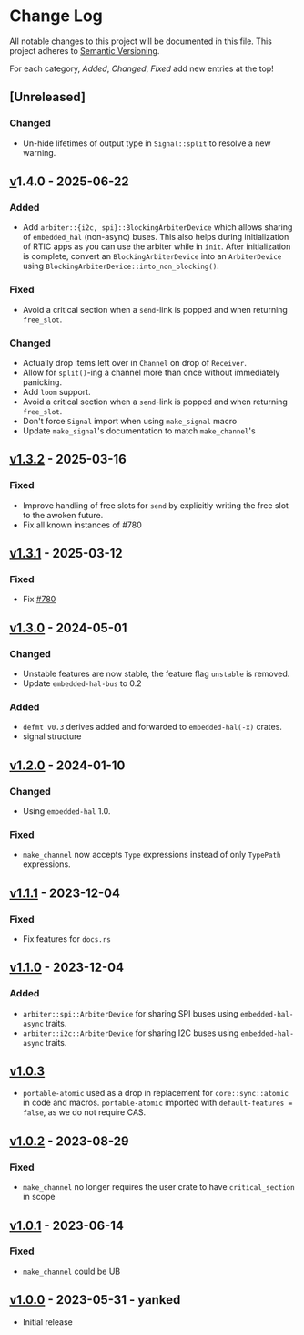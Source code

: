 # Change Log

All notable changes to this project will be documented in this file.
This project adheres to [Semantic Versioning](http://semver.org/).

For each category, _Added_, _Changed_, _Fixed_ add new entries at the top!

## [Unreleased]

### Changed

- Un-hide lifetimes of output type in `Signal::split` to resolve a new warning.

## [v](https://github.com/rtic-rs/rtic/commit/fe77b4538d6cd506d1a18bdc9e17216dc61881db)1.4.0 - 2025-06-22

### Added

- Add `arbiter::{i2c, spi}::BlockingArbiterDevice` which allows sharing of `embedded_hal` (non-async) buses. This also helps during initialization of RTIC apps as you can use the arbiter while in `init`. After initialization is complete, convert an `BlockingArbiterDevice` into an `ArbiterDevice` using `BlockingArbiterDevice::into_non_blocking()`.

### Fixed

- Avoid a critical section when a `send`-link is popped and when returning `free_slot`.

### Changed

- Actually drop items left over in `Channel` on drop of `Receiver`.
- Allow for `split()`-ing a channel more than once without immediately panicking.
- Add `loom` support.
- Avoid a critical section when a `send`-link is popped and when returning `free_slot`.
- Don't force `Signal` import when using `make_signal` macro
- Update `make_signal`'s documentation to match `make_channel`'s

## [v1.3.2](https://github.com/rtic-rs/rtic/commit/daff0c2913ba5c8c3975313314e531e00a620732) - 2025-03-16

### Fixed

- Improve handling of free slots for `send` by explicitly writing the free slot to the awoken future.
- Fix all known instances of #780

## [v1.3.1](https://github.com/rtic-rs/rtic/commit/bac77de9bc5249a8d4e34c816bb94f5945fb1f58) - 2025-03-12

### Fixed

- Fix [#780]

[#780]: https://github.com/rtic-rs/rtic/issues/780

## [v1.3.0](https://github.com/rtic-rs/rtic/commit/4a23c8d6da918b2ddd5a6b694b584fd2737833bb) - 2024-05-01

### Changed

- Unstable features are now stable, the feature flag `unstable` is removed.
- Update `embedded-hal-bus` to 0.2

### Added

- `defmt v0.3` derives added and forwarded to `embedded-hal(-x)` crates.
- signal structure

## [v1.2.0](https://github.com/rtic-rs/rtic/commit/f69ecb05a95fd7c2906d060c1548291052dba6bd) - 2024-01-10

### Changed

- Using `embedded-hal` 1.0.

### Fixed

- `make_channel` now accepts `Type` expressions instead of only `TypePath` expressions.

## [v1.1.1](https://github.com/rtic-rs/rtic/commit/1622f6b953c93c3a680769636b60733f281f1ac0) - 2023-12-04

### Fixed

- Fix features for `docs.rs`

## [v1.1.0](https://github.com/rtic-rs/rtic/commit/ea8de913d7e7265b13edee779e4ab614a227bef2) - 2023-12-04

### Added

- `arbiter::spi::ArbiterDevice` for sharing SPI buses using `embedded-hal-async` traits.
- `arbiter::i2c::ArbiterDevice` for sharing I2C buses using `embedded-hal-async` traits.

## [v1.0.3](https://github.com/rtic-rs/rtic/commit/2b2208e217a96086696bd6f36cff2a6cd4c4ac9f)

- `portable-atomic` used as a drop in replacement for `core::sync::atomic` in code and macros. `portable-atomic` imported with `default-features = false`, as we do not require CAS.

## [v1.0.2](https://github.com/rtic-rs/rtic/commit/adfe33f5976991a2d957c9e5f209904d46eb934a) - 2023-08-29

### Fixed

- `make_channel` no longer requires the user crate to have `critical_section` in scope

## [v1.0.1](https://github.com/rtic-rs/rtic/commit/db18c00c00deb146478de1b0f94f8181300c47ce) - 2023-06-14

### Fixed

- `make_channel` could be UB

## [v1.0.0](https://github.com/rtic-rs/rtic/commit/c3884e212c36d2a9cf260b1d9ae37c92b91ea73d) - 2023-05-31 - yanked

- Initial release
